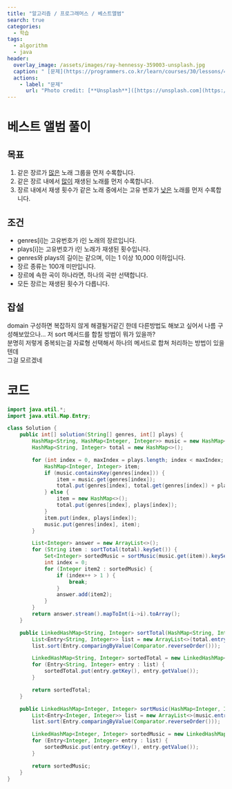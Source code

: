 ```yaml
---
title: "알고리즘 / 프로그래머스 / 베스트앨범"
search: true
categories: 
  - 학습
tags: 
  - algorithm
  - java
header:  
  overlay_image: /assets/images/ray-hennessy-359003-unsplash.jpg
  caption: " [문제](https://programmers.co.kr/learn/courses/30/lessons/42579) "
  actions:
    - label: "문제"
      url: "Photo credit: [**Unsplash**]([https://unsplash.com](https://unsplash.com/))"
---
```


# 베스트 앨범 풀이


## 목표
1. 같은 장르가 <u>많은</u> 노래 그룹을  먼저 수록합니다.
2. 같은 장르 내에서 <U>많이</U> 재생된 노래를 먼저 수록합니다.
3.  장르 내에서 재생 횟수가 같은 노래 중에서는 고유 번호가 <U>낮은</U> 노래를 먼저 수록합니다.  

## 조건
- genres[i]는 고유번호가 i인 노래의 장르입니다.
- plays[i]는 고유번호가 i인 노래가 재생된 횟수입니다.
- genres와 plays의 길이는 같으며, 이는 1 이상 10,000 이하입니다.
- 장르 종류는 100개 미만입니다.
- 장르에 속한 곡이 하나라면, 하나의 곡만 선택합니다.
- 모든 장르는 재생된 횟수가 다릅니다.

## 잡설
domain 구성하면 복잡하지 않게 해결될거같긴 한데 다른방법도 해보고 싶어서
나름 구성해보았으나... 저 sort 메서드를 합칠 방법이 뭐가 있을까?  
분명히 저렇게 중복되는걸 자료형 선택해서 하나의 메서드로 합쳐 처리하는 방법이 있을텐데  
그걸 모르겠네  

# 코드
```java
import java.util.*;
import java.util.Map.Entry;

class Solution {
    public int[] solution(String[] genres, int[] plays) {
        HashMap<String, HashMap<Integer, Integer>> music = new HashMap<>();
        HashMap<String, Integer> total = new HashMap<>();

        for (int index = 0, maxIndex = plays.length; index < maxIndex; index++) {
            HashMap<Integer, Integer> item;
            if (music.containsKey(genres[index])) {
                item = music.get(genres[index]);
                total.put(genres[index], total.get(genres[index]) + plays[index]);
            } else {
                item = new HashMap<>();
                total.put(genres[index], plays[index]);
            }
            item.put(index, plays[index]);
            music.put(genres[index], item);
        }

        List<Integer> answer = new ArrayList<>();
        for (String item : sortTotal(total).keySet()) {
            Set<Integer> sortedMusic = sortMusic(music.get(item)).keySet();
            int index = 0;
            for (Integer item2 : sortedMusic) {
                if (index++ > 1 ) {
                    break;
                }
                answer.add(item2);
            }
        }
        return answer.stream().mapToInt(i->i).toArray();
    }

    public LinkedHashMap<String, Integer> sortTotal(HashMap<String, Integer> total) {
        List<Entry<String, Integer>> list = new ArrayList<>(total.entrySet());
        list.sort(Entry.comparingByValue(Comparator.reverseOrder()));

        LinkedHashMap<String, Integer> sortedTotal = new LinkedHashMap<>();
        for (Entry<String, Integer> entry : list) {
            sortedTotal.put(entry.getKey(), entry.getValue());
        }

        return sortedTotal;
    }

    public LinkedHashMap<Integer, Integer> sortMusic(HashMap<Integer, Integer> music) {
        List<Entry<Integer, Integer>> list = new ArrayList<>(music.entrySet());
        list.sort(Entry.comparingByValue(Comparator.reverseOrder()));

        LinkedHashMap<Integer, Integer> sortedMusic = new LinkedHashMap<>();
        for (Entry<Integer, Integer> entry : list) {
            sortedMusic.put(entry.getKey(), entry.getValue());
        }

        return sortedMusic;
    }
}
```
<!--stackedit_data:
eyJoaXN0b3J5IjpbLTIwMzI4NTMzMiwzNzg2Nzc2OTUsODU0MT
MyNjk3LDIwMDg3MjQxNzksLTQ3NDU1MDc5NSwtMTkwMDAzMjk2
MywtMjE1NDM1ODksMTcxMzMxODkwNSwzMjE2NzU3NzcsLTIwNz
YwMTA4MTddfQ==
-->